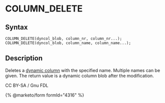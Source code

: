 # COLUMN\_DELETE

## Syntax

```
COLUMN_DELETE(dyncol_blob, column_nr, column_nr...);
COLUMN_DELETE(dyncol_blob, column_name, column_name...);
```

## Description

Deletes a [dynamic column](../../../sql-structure/nosql/dynamic-columns.md) with the specified name. Multiple names can be given. The return value is a dynamic column blob after the modification.

CC BY-SA / Gnu FDL

{% @marketo/form formId="4316" %}
